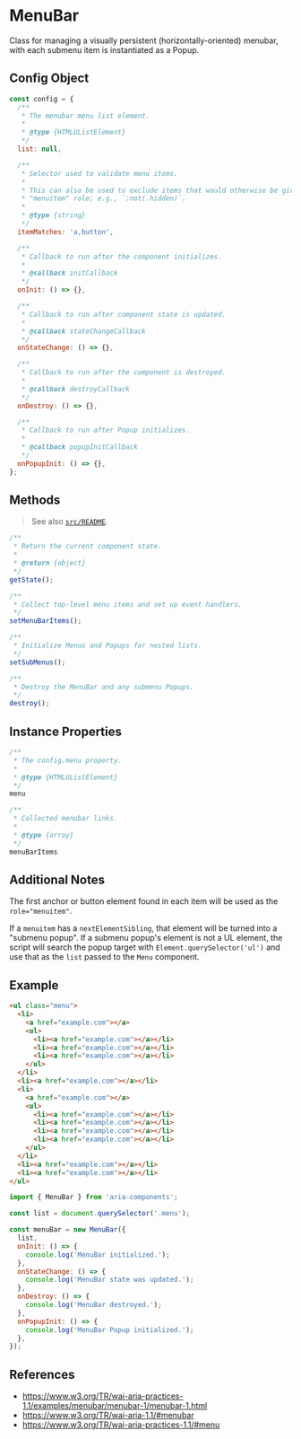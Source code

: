 MenuBar
=======

Class for managing a visually persistent (horizontally-oriented) menubar, with 
each submenu item is instantiated as a Popup.

## Config Object

```javascript
const config = {
  /**
   * The menubar menu list element.
   *
   * @type {HTMLUListElement}
   */
  list: null,

  /**
   * Selector used to validate menu items.
   * 
   * This can also be used to exclude items that would otherwise be given a
   * "menuitem" role; e.g., `:not(.hidden)`.
   *
   * @type {string}
   */
  itemMatches: 'a,button',

  /**
   * Callback to run after the component initializes.
   * 
   * @callback initCallback
   */
  onInit: () => {},

  /**
   * Callback to run after component state is updated.
   * 
   * @callback stateChangeCallback
   */
  onStateChange: () => {},

  /**
   * Callback to run after the component is destroyed.
   * 
   * @callback destroyCallback
   */
  onDestroy: () => {},

  /**
   * Callback to run after Popup initializes.
   * 
   * @callback popupInitCallback
   */
  onPopupInit: () => {},
};
```

## Methods

> See also [`src/README`](../).

```javascript
/**
 * Return the current component state.
 *
 * @return {object}
 */
getState();
```

```javascript
/**
 * Collect top-level menu items and set up event handlers.
 */
setMenuBarItems();
```

```javascript
/**
 * Initialize Menus and Popups for nested lists.
 */
setSubMenus();
```

```javascript
/**
 * Destroy the MenuBar and any submenu Popups.
 */
destroy();
```

## Instance Properties

```javascript
/**
 * The config.menu property.
 *
 * @type {HTMLUListElement}
 */
menu
```

```javascript
/**
 * Collected menubar links.
 *
 * @type {array}
 */
menuBarItems
```

## Additional Notes

The first anchor or button element found in each item will be used as the 
`role="menuitem"`.

If a `menuitem` has a `nextElementSibling`, that element will be turned into a 
"submenu popup". If a submenu popup's element is not a UL element, the script 
will search the popup target with `Element.querySelector('ul')` and use that as 
the `list` passed to the `Menu` component.

## Example

```html
<ul class="menu">
  <li>
    <a href="example.com"></a>
    <ul>
      <li><a href="example.com"></a></li>
      <li><a href="example.com"></a></li>
      <li><a href="example.com"></a></li>
    </ul>
  </li>
  <li><a href="example.com"></a></li>
  <li>
    <a href="example.com"></a>
    <ul>
      <li><a href="example.com"></a></li>
      <li><a href="example.com"></a></li>
      <li><a href="example.com"></a></li>
      <li><a href="example.com"></a></li>
    </ul>
  </li>
  <li><a href="example.com"></a></li>
  <li><a href="example.com"></a></li>
</ul>
```

```javascript
import { MenuBar } from 'aria-components';

const list = document.querySelector('.menu');

const menuBar = new MenuBar({
  list,
  onInit: () => {
    console.log('MenuBar initialized.');
  },
  onStateChange: () => {
    console.log('MenuBar state was updated.');
  },
  onDestroy: () => {
    console.log('MenuBar destroyed.');
  },
  onPopupInit: () => {
    console.log('MenuBar Popup initialized.');
  },
});
```

## References

- https://www.w3.org/TR/wai-aria-practices-1.1/examples/menubar/menubar-1/menubar-1.html
- https://www.w3.org/TR/wai-aria-1.1/#menubar
- https://www.w3.org/TR/wai-aria-practices-1.1/#menu
